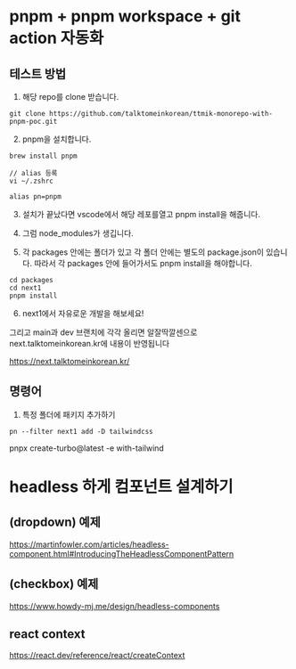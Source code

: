 # pnpm + pnpm workspace + git action 자동화 

## 테스트 방법

1. 해당 repo를 clone 받습니다.

```
git clone https://github.com/talktomeinkorean/ttmik-monorepo-with-pnpm-poc.git
```

2. pnpm을 설치합니다.
```
brew install pnpm

// alias 등록
vi ~/.zshrc

alias pn=pnpm
```

3. 설치가 끝났다면 vscode에서 해당 레포를열고 pnpm install을 해줍니다.

4. 그럼 node_modules가 생깁니다.

5. 각 packages 안에는 폴더가 있고 각 폴더 안에는 별도의 package.json이 있습니다.
따라서 각 packages 안에 들어가서도 pnpm install을 해야합니다. 

```
cd packages
cd next1
pnpm install
```

6. next1에서 자유로운 개발을 해보세요!

그리고 main과 dev 브랜치에 각각 올리면 알잘딱깔센으로 next.talktomeinkorean.kr에 내용이 반영됩니다

https://next.talktomeinkorean.kr/

## 명령어

1. 특정 폴더에 패키지 추가하기

```
pn --filter next1 add -D tailwindcss
```

 pnpx create-turbo@latest -e with-tailwind         



# headless 하게 컴포넌트 설계하기

## (dropdown) 예제

https://martinfowler.com/articles/headless-component.html#IntroducingTheHeadlessComponentPattern


## (checkbox) 예제

https://www.howdy-mj.me/design/headless-components

## react context
https://react.dev/reference/react/createContext